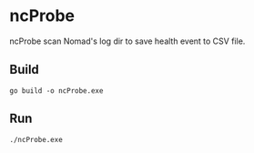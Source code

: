 # ncProbe

ncProbe scan Nomad's log dir to save health event to CSV file.

## Build

`go build -o ncProbe.exe`

## Run

`./ncProbe.exe`